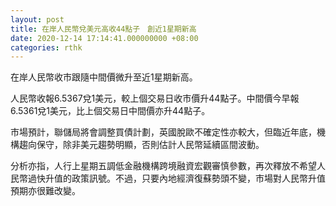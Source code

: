 ```yaml
---
layout: post
title: 在岸人民幣兌美元高收44點子　創近1星期新高
date: 2020-12-14 17:14:41.000000000 +08:00
categories: rthk
---
```


在岸人民幣收市跟隨中間價微升至近1星期新高。

人民幣收報6.5367兌1美元，較上個交易日收市價升44點子。中間價今早報6.5361兌1美元，比上個交易日中間價亦升44點子。

市場預計，聯儲局將會調整買債計劃，英國脫歐不確定性亦較大，但臨近年底，機構趨向保守，除非美元趨勢明顯，否則估計人民幣延續區間波動。

分析亦指，人行上星期五調低金融機構跨境融資宏觀審慎參數，再次釋放不希望人民幣過快升值的政策訊號。不過，只要內地經濟復蘇勢頭不變，市場對人民幣升值預期亦很難改變。
